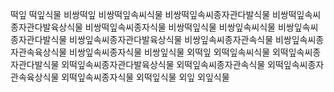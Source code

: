 떡잎
떡잎식물
비쌍떡잎
비쌍떡잎속씨식물
비쌍떡잎속씨종자관다발식물
비쌍떡잎속씨종자관다발육상식물
비쌍떡잎속씨종자식물
비쌍떡잎식물
비쌍잎속씨식물
비쌍잎속씨종자관다발식물
비쌍잎속씨종자관다발육상식물
비쌍잎속씨종자관속식물
비쌍잎속씨종자관속육상식물
비쌍잎속씨종자식물
비쌍잎식물
외떡잎
외떡잎속씨식물
외떡잎속씨종자관다발식물
외떡잎속씨종자관다발육상식물
외떡잎속씨종자관속식물
외떡잎속씨종자관속육상식물
외떡잎속씨종자식물
외떡잎식물
외잎
외잎식물
